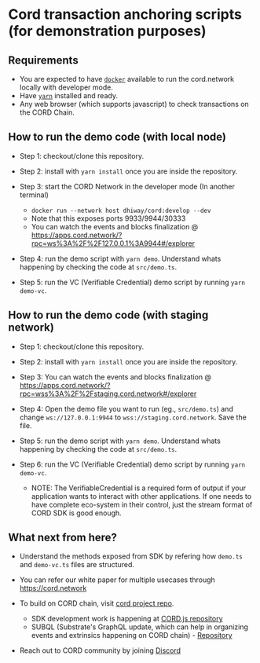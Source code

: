 # Cord transaction anchoring scripts (for demonstration purposes)

## Requirements

* You are expected to have [`docker`](https://www.docker.com/) available to run the cord.network locally with developer mode.
* Have [`yarn`](https://yarnpkg.com/) installed and ready.
* Any web browser (which supports javascript) to check transactions on the CORD Chain.

## How to run the demo code (with local node)

* Step 1: checkout/clone this repository.

* Step 2: install with `yarn install` once you are inside the repository.

* Step 3: start the CORD Network in the developer mode (In another terminal)
  - `docker run --network host dhiway/cord:develop --dev`
  - Note that this exposes ports 9933/9944/30333
  - You can watch the events and blocks finalization @ https://apps.cord.network/?rpc=ws%3A%2F%2F127.0.0.1%3A9944#/explorer

* Step 4: run the demo script with `yarn demo`. Understand whats happening by checking the code at `src/demo.ts`.

* Step 5: run the VC (Verifiable Credential) demo script by running `yarn demo-vc`.


## How to run the demo code (with staging network)

* Step 1: checkout/clone this repository.

* Step 2: install with `yarn install` once you are inside the repository.

* Step 3: You can watch the events and blocks finalization @ https://apps.cord.network/?rpc=wss%3A%2F%2Fstaging.cord.network#/explorer

* Step 4: Open the demo file you want to run (eg., `src/demo.ts`) and change `ws://127.0.0.1:9944` to `wss://staging.cord.network`. Save the file.

* Step 5: run the demo script with `yarn demo`. Understand whats happening by checking the code at `src/demo.ts`.

* Step 6: run the VC (Verifiable Credential) demo script by running `yarn demo-vc`.

  - NOTE: The VerifiableCredential is a required form of output if your application wants to interact with other applications. If one needs to have complete eco-system in their control, just the stream format of CORD SDK is good enough.


## What next from here?

* Understand the methods exposed from SDK by refering how `demo.ts` and `demo-vc.ts` files are structured.

* You can refer our white paper for multiple usecases through https://cord.network

* To build on CORD chain, visit [cord project repo](https://github.com/dhiway/cord).
  - SDK development work is happening at [CORD.js repository](https://github.com/dhiway/cord.js)
  - SUBQL (Substrate's GraphQL update, which can help in organizing events and extrinsics happening on CORD chain) - [Repository](https://github.com/dhiway/cord-subql)

* Reach out to CORD community by joining [Discord](https://discord.gg/V8AqufZu)

